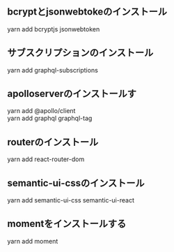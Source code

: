 ## bcryptとjsonwebtokeのインストール
yarn add bcryptjs jsonwebtoken

## サブスクリプションのインストール
yarn add graphql-subscriptions

## apolloserverのインストールす
yarn add @apollo/client  
yarn add graphql graphql-tag

## routerのインストール
yarn add react-router-dom

## semantic-ui-cssのインストール
yarn add semantic-ui-css semantic-ui-react

## momentをインストールする
yarn add moment